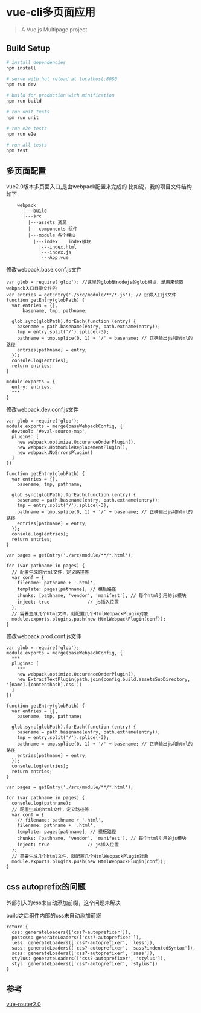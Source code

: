 # vue-cli多页面应用

> A Vue.js Multipage project

## Build Setup

``` bash
# install dependencies
npm install

# serve with hot reload at localhost:8080
npm run dev

# build for production with minification
npm run build

# run unit tests
npm run unit

# run e2e tests
npm run e2e

# run all tests
npm test
```

## 多页面配置
vue2.0版本多页面入口,是由webpack配置来完成的
比如说，我的项目文件结构如下
```
    webpack
      |---build
      |---src
        |---assets 资源
        |---components 组件
        |---module 各个模块
          |---index    index模块
            |---index.html
            |---index.js
            |---App.vue
  ```

修改webpack.base.conf.js文件

    var glob = require('glob'); //这里的glob是nodejs的glob模块，是用来读取webpack入口目录文件的
    var entries = getEntry('./src/module/**/*.js'); // 获得入口js文件
    function getEntry(globPath) {
      var entries = {},
          basename, tmp, pathname;

      glob.sync(globPath).forEach(function (entry) {
        basename = path.basename(entry, path.extname(entry));
        tmp = entry.split('/').splice(-3);
        pathname = tmp.splice(0, 1) + '/' + basename; // 正确输出js和html的路径
        entries[pathname] = entry;
      });
      console.log(entries);
      return entries;
    }

    module.exports = {
      entry: entries,
      ***
    }

修改webpack.dev.conf.js文件

    var glob = require('glob');
    module.exports = merge(baseWebpackConfig, {
      devtool: '#eval-source-map',
      plugins: [
        new webpack.optimize.OccurenceOrderPlugin(),
        new webpack.HotModuleReplacementPlugin(),
        new webpack.NoErrorsPlugin()
      ]
    })

    function getEntry(globPath) {
      var entries = {},
        basename, tmp, pathname;

      glob.sync(globPath).forEach(function (entry) {
        basename = path.basename(entry, path.extname(entry));
        tmp = entry.split('/').splice(-3);
        pathname = tmp.splice(0, 1) + '/' + basename; // 正确输出js和html的路径
        entries[pathname] = entry;
      });
      console.log(entries);
      return entries;
    }

    var pages = getEntry('./src/module/**/*.html');

    for (var pathname in pages) {
      // 配置生成的html文件，定义路径等
      var conf = {
        filename: pathname + '.html',
        template: pages[pathname], // 模板路径
        chunks: [pathname, 'vendor', 'manifest'], // 每个html引用的js模块
        inject: true              // js插入位置
      };
      // 需要生成几个html文件，就配置几个HtmlWebpackPlugin对象
      module.exports.plugins.push(new HtmlWebpackPlugin(conf));
    }

修改webpack.prod.conf.js文件

    var glob = require('glob');
    module.exports = merge(baseWebpackConfig, {
      ***
      plugins: [
        ***
        new webpack.optimize.OccurenceOrderPlugin(),
        new ExtractTextPlugin(path.join(config.build.assetsSubDirectory, '[name].[contenthash].css'))
      ]
    })

    function getEntry(globPath) {
      var entries = {},
        basename, tmp, pathname;

      glob.sync(globPath).forEach(function (entry) {
        basename = path.basename(entry, path.extname(entry));
        tmp = entry.split('/').splice(-3);
        pathname = tmp.splice(0, 1) + '/' + basename; // 正确输出js和html的路径
        entries[pathname] = entry;
      });
      console.log(entries);
      return entries;
    }

    var pages = getEntry('./src/module/**/*.html');

    for (var pathname in pages) {
      console.log(pathname);
      // 配置生成的html文件，定义路径等
      var conf = {
        // filename: pathname + '.html',
        filename: pathname + '.html',
        template: pages[pathname], // 模板路径
        chunks: [pathname, 'vendor', 'manifest'], // 每个html引用的js模块
        inject: true              // js插入位置
      };
      // 需要生成几个html文件，就配置几个HtmlWebpackPlugin对象
      module.exports.plugins.push(new HtmlWebpackPlugin(conf));
    }


## css autoprefix的问题

  外部引入的css未自动添加前缀，这个问题未解决

  build之后组件内部的css未自动添加前缀
  ```
  return {
    css: generateLoaders(['css?-autoprefixer']),
    postcss: generateLoaders(['css?-autoprefixer']),
    less: generateLoaders(['css?-autoprefixer', 'less']),
    sass: generateLoaders(['css?-autoprefixer', 'sass?indentedSyntax']),
    scss: generateLoaders(['css?-autoprefixer', 'sass']),
    stylus: generateLoaders(['css?-autoprefixer', 'stylus']),
    styl: generateLoaders(['css?-autoprefixer', 'stylus'])
  }
  ```

## 参考
[vue-router2.0](https://github.com/yaoyao1987/vue-cli-multipage)
